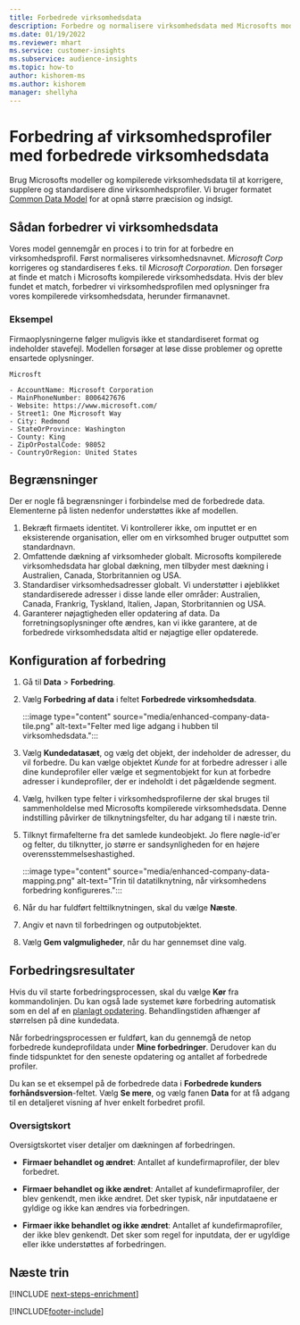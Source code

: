 ```yaml
---
title: Forbedrede virksomhedsdata
description: Forbedre og normalisere virksomhedsdata med Microsofts modeller.
ms.date: 01/19/2022
ms.reviewer: mhart
ms.service: customer-insights
ms.subservice: audience-insights
ms.topic: how-to
author: kishorem-ms
ms.author: kishorem
manager: shellyha
---
```


# <a name="enrichment-of-company-profiles-with-enhanced-company-data"></a>Forbedring af virksomhedsprofiler med forbedrede virksomhedsdata

Brug Microsofts modeller og kompilerede virksomhedsdata til at korrigere, supplere og standardisere dine virksomhedsprofiler. Vi bruger formatet [Common Data Model](/common-data-model/schema/core/applicationcommon/account) for at opnå større præcision og indsigt.

## <a name="how-we-enhance-company-data"></a>Sådan forbedrer vi virksomhedsdata

Vores model gennemgår en proces i to trin for at forbedre en virksomhedsprofil. Først normaliseres virksomhedsnavnet. *Microsoft Corp* korrigeres og standardiseres f.eks. til *Microsoft Corporation*. Den forsøger at finde et match i Microsofts kompilerede virksomhedsdata. Hvis der blev fundet et match, forbedrer vi virksomhedsprofilen med oplysninger fra vores kompilerede virksomhedsdata, herunder firmanavnet.


### <a name="example"></a>Eksempel

Firmaoplysningerne følger muligvis ikke et standardiseret format og indeholder stavefejl. Modellen forsøger at løse disse problemer og oprette ensartede oplysninger.

```Input
Microsft
```

```Output
- AccountName: Microsoft Corporation
- MainPhoneNumber: 8006427676
- Website: https://www.microsoft.com/
- Street1: One Microsoft Way
- City: Redmond
- StateOrProvince: Washington
- County: King
- ZipOrPostalCode: 98052
- CountryOrRegion: United States
```

## <a name="limitations"></a>Begrænsninger

Der er nogle få begrænsninger i forbindelse med de forbedrede data. Elementerne på listen nedenfor understøttes ikke af modellen.

1.  Bekræft firmaets identitet. Vi kontrollerer ikke, om inputtet er en eksisterende organisation, eller om en virksomhed bruger outputtet som standardnavn.
2.  Omfattende dækning af virksomheder globalt. Microsofts kompilerede virksomhedsdata har global dækning, men tilbyder mest dækning i Australien, Canada, Storbritannien og USA.
3.  Standardiser virksomhedsadresser globalt. Vi understøtter i øjeblikket standardiserede adresser i disse lande eller områder: Australien, Canada, Frankrig, Tyskland, Italien, Japan, Storbritannien og USA.
4.  Garanterer nøjagtigheden eller opdatering af data. Da forretningsoplysninger ofte ændres, kan vi ikke garantere, at de forbedrede virksomhedsdata altid er nøjagtige eller opdaterede.

## <a name="configure-the-enrichment"></a>Konfiguration af forbedring

1. Gå til **Data** > **Forbedring**.

1. Vælg **Forbedring af data** i feltet **Forbedrede virksomhedsdata**.

   :::image type="content" source="media/enhanced-company-data-tile.png" alt-text="Felter med lige adgang i hubben til virksomhedsdata.":::

1. Vælg **Kundedatasæt**, og vælg det objekt, der indeholder de adresser, du vil forbedre. Du kan vælge objektet *Kunde* for at forbedre adresser i alle dine kundeprofiler eller vælge et segmentobjekt for kun at forbedre adresser i kundeprofiler, der er indeholdt i det pågældende segment.

1. Vælg, hvilken type felter i virksomhedsprofilerne der skal bruges til sammenholdelse med Microsofts kompilerede virksomhedsdata. Denne indstilling påvirker de tilknytningsfelter, du har adgang til i næste trin.

1.  Tilknyt firmafelterne fra det samlede kundeobjekt. Jo flere nøgle-id'er og felter, du tilknytter, jo større er sandsynligheden for en højere overensstemmelseshastighed.

    :::image type="content" source="media/enhanced-company-data-mapping.png" alt-text="Trin til datatilknytning, når virksomhedens forbedring konfigureres.":::

1. Når du har fuldført felttilknytningen, skal du vælge **Næste**.

1. Angiv et navn til forbedringen og outputobjektet.

1. Vælg **Gem valgmuligheder**, når du har gennemset dine valg.

## <a name="enrichment-results"></a>Forbedringsresultater

Hvis du vil starte forbedringsprocessen, skal du vælge **Kør** fra kommandolinjen. Du kan også lade systemet køre forbedring automatisk som en del af en [planlagt opdatering](system.md#schedule-tab). Behandlingstiden afhænger af størrelsen på dine kundedata.

Når forbedringsprocessen er fuldført, kan du gennemgå de netop forbedrede kundeprofildata under **Mine forbedringer**. Derudover kan du finde tidspunktet for den seneste opdatering og antallet af forbedrede profiler.

Du kan se et eksempel på de forbedrede data i **Forbedrede kunders forhåndsversion**-feltet. Vælg **Se mere**, og vælg fanen **Data** for at få adgang til en detaljeret visning af hver enkelt forbedret profil.

### <a name="overview-card"></a>Oversigtskort

Oversigtskortet viser detaljer om dækningen af forbedringen. 

* **Firmaer behandlet og ændret**: Antallet af kundefirmaprofiler, der blev forbedret.

* **Firmaer behandlet og ikke ændret**: Antallet af kundefirmaprofiler, der blev genkendt, men ikke ændret. Det sker typisk, når inputdataene er gyldige og ikke kan ændres via forbedringen.

* **Firmaer ikke behandlet og ikke ændret**: Antallet af kundefirmaprofiler, der ikke blev genkendt. Det sker som regel for inputdata, der er ugyldige eller ikke understøttes af forbedringen.

## <a name="next-steps"></a>Næste trin

[!INCLUDE [next-steps-enrichment](../includes/next-steps-enrichment.md)]

[!INCLUDE[footer-include](../includes/footer-banner.md)]

